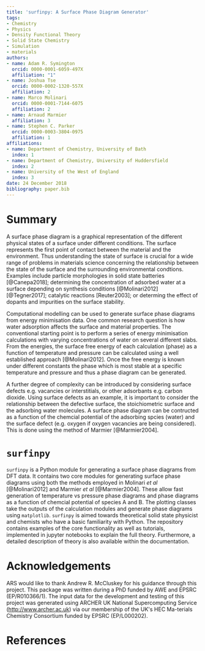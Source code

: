 ```yaml
---
title: 'surfinpy: A Surface Phase Diagram Generator'
tags:
- Chemistry
- Physics
- Density Functional Theory
- Solid State Chemistry
- Simulation
- materials
authors:
- name: Adam R. Symington
  orcid: 0000-0001-6059-497X
  affiliation: "1"
- name: Joshua Tse
  orcid: 0000-0002-1320-557X
  affiliation: 2
- name: Marco Molinari
  orcid: 0000-0001-7144-6075
  affiliation: 2
- name: Arnaud Marmier
  affiliation: 3
- name: Stephen C. Parker
  orcid: 0000-0003-3804-0975
  affiliation: 1
affiliations:
- name: Department of Chemistry, University of Bath
  index: 1
- name: Department of Chemistry, University of Huddersfield
  index: 2
- name: University of the West of England
  index: 3
date: 24 December 2018
bibliography: paper.bib
---
```


# Summary

A surface phase diagram is a graphical representation of the different physical states of a surface under different conditions.
The surface represents the first point of contact between the material and the environment.
Thus understanding the state of surface is crucial for a wide range of problems in materials science concerning the relationship between
the state of the surface and the surrounding environmental condtions.
Examples include particle morphologies in solid state batteries [@Canepa2018];
determining the concentration of adsorbed water at a surface depending on synthesis conditions [@Molinari2012] [@Tegner2017];
catalytic reactions [Reuter2003]; or determing the effect of dopants and impurities on the surface stability.  

Computational modelling can be used to generate surface phase diagrams from energy minimisation data.
One common research question is how water adsorption affects the surface and material properties.
The conventional starting point is to perform a series of energy minimisation calculations with varying concentrations of water on several different slabs.
From the energies, the surface free energy of each calculation (phase) as a function of temperature and pressure can be calculated using a well established approach [@Molinari2012].
Once the free energy is known under different constants the phase which is most stable at a specific temperature and pressure and thus a phase diagram can be generated.

A further degree of complexity can be introduced by considering surface defects e.g. vacancies or interstitials, or other adsorbants e.g. carbon dioxide.
Using surface defects as an example, it is important to consider the relationship between the defective surface, the stoichiometric surface and the adsorbing water molecules.
A surface phase diagram can be contructed as a function of the chemcial potential of the adsorbing spcies (water) and the surface defect
(e.g. oxygen if oxygen vacancies are being considered). This is done using the method of Marmier [@Marmier2004].

# `surfinpy`

`surfinpy` is a Python module for generating a surface phase diagrams from DFT data. 
It contains two core modules for generating surface phase diagrams using both the methods employed in Molinari *et al* [@Molinari2012] and Marmier *et al* [@Marmier2004].
These allow fast generation of temperature vs pressure phase diagrams and phase diagrams as a function of chemcial potential of species A and B.
The plotting classes take the outputs of the calculation modules and generate phase diagrams using `matplotlib`.
`surfinpy` is aimed towards theoretical solid state physicist and chemists who have a basic familiarity with Python.
The repository contains examples of the core functionality as well as tutorials, implemented in jupyter notebooks to explain the full theory.
Furthermore, a detailed description of theory is also available within the documentation.

# Acknowledgements
  
ARS would like to thank Andrew R. McCluskey for his guidance through this project. This package was written during a PhD funded by AWE and EPSRC (EP/R010366/1). The input
data for the development and testing of this project was generated using ARCHER UK National Supercomputing Service (http://www.archer.ac.uk) via our membership of
the UK's HEC Ma-terials Chemistry Consortium funded by EPSRC (EP/L000202).

# References